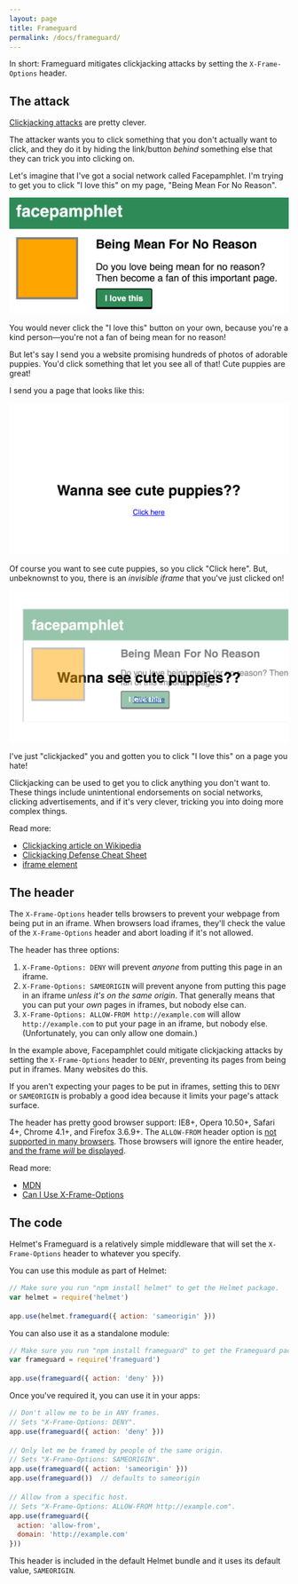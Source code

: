 ```yaml
---
layout: page
title: Frameguard
permalink: /docs/frameguard/
---
```

In short: Frameguard mitigates clickjacking attacks by setting the `X-Frame-Options` header.

The attack
----------

[Clickjacking attacks](https://en.wikipedia.org/wiki/Clickjacking) are pretty clever.

The attacker wants you to click something that you don't actually want to click, and they do it by hiding the link/button _behind_ something else that they can trick you into clicking on.

Let's imagine that I've got a social network called Facepamphlet. I'm trying to get you to click "I love this" on my page, "Being Mean For No Reason".

![Screenshot of target page](frameguard-target-page.png)

You would never click the "I love this" button on your own, because you're a kind person—you're not a fan of being mean for no reason!

But let's say I send you a website promising hundreds of photos of adorable puppies. You'd click something that let you see all of that! Cute puppies are great!

I send you a page that looks like this:

![Screenshot of evil page with trick hidden](frameguard-malicious-hidden.png)

Of course you want to see cute puppies, so you click "Click here". But, unbeknownst to you, there is an _invisible iframe_ that you've just clicked on!

![Screenshot of evil page with trick exposed](frameguard-malicious-shown.png)

I've just "clickjacked" you and gotten you to click "I love this" on a page you hate!

Clickjacking can be used to get you to click anything you don't want to. These things include unintentional endorsements on social networks, clicking advertisements, and if it's very clever, tricking you into doing more complex things.

Read more:

- [Clickjacking article on Wikipedia](https://en.wikipedia.org/wiki/Clickjacking)
- [Clickjacking Defense Cheat Sheet](https://www.owasp.org/index.php/Clickjacking_Defense_Cheat_Sheet)
- [iframe element](https://developer.mozilla.org/en-US/docs/Web/HTML/Element/iframe)

The header
----------

The `X-Frame-Options` header tells browsers to prevent your webpage from being put in an iframe. When browsers load iframes, they'll check the value of the `X-Frame-Options` header and abort loading if it's not allowed.

The header has three options:

1. `X-Frame-Options: DENY` will prevent _anyone_ from putting this page in an iframe.
2. `X-Frame-Options: SAMEORIGIN` will prevent anyone from putting this page in an iframe _unless it's on the same origin_. That generally means that you can put your _own_ pages in iframes, but nobody else can.
3. `X-Frame-Options: ALLOW-FROM http://example.com` will allow `http://example.com` to put your page in an iframe, but nobody else. (Unfortunately, you can only allow one domain.)

In the example above, Facepamphlet could mitigate clickjacking attacks by setting the `X-Frame-Options` header to `DENY`, preventing its pages from being put in iframes. Many websites do this.

If you aren't expecting your pages to be put in iframes, setting this to `DENY` or `SAMEORIGIN` is probably a good idea because it limits your page's attack surface.

The header has pretty good browser support: IE8+, Opera 10.50+, Safari 4+, Chrome 4.1+, and Firefox 3.6.9+. The `ALLOW-FROM` header option is [not supported in many browsers](https://developer.mozilla.org/en-US/docs/Web/HTTP/X-Frame-Options#Browser_compatibility). Those browsers will ignore the entire header, [and the frame *will* be displayed](https://www.owasp.org/index.php/Clickjacking_Defense_Cheat_Sheet#Limitations_2).

Read more:

- [MDN](https://developer.mozilla.org/en-US/docs/Web/HTTP/X-Frame-Options)
- [Can I Use X-Frame-Options](http://caniuse.com/#feat=x-frame-options)

The code
--------

Helmet's Frameguard is a relatively simple middleware that will set the `X-Frame-Options` header to whatever you specify.

You can use this module as part of Helmet:

```javascript
// Make sure you run "npm install helmet" to get the Helmet package.
var helmet = require('helmet')

app.use(helmet.frameguard({ action: 'sameorigin' }))
```

You can also use it as a standalone module:

```javascript
// Make sure you run "npm install frameguard" to get the Frameguard package.
var frameguard = require('frameguard')

app.use(frameguard({ action: 'deny' }))
```

Once you've required it, you can use it in your apps:

```javascript
// Don't allow me to be in ANY frames.
// Sets "X-Frame-Options: DENY".
app.use(frameguard({ action: 'deny' }))

// Only let me be framed by people of the same origin.
// Sets "X-Frame-Options: SAMEORIGIN".
app.use(frameguard({ action: 'sameorigin' }))
app.use(frameguard())  // defaults to sameorigin

// Allow from a specific host.
// Sets "X-Frame-Options: ALLOW-FROM http://example.com".
app.use(frameguard({
  action: 'allow-from',
  domain: 'http://example.com'
}))
```

This header is included in the default Helmet bundle and it uses its default value, `SAMEORIGIN`.

